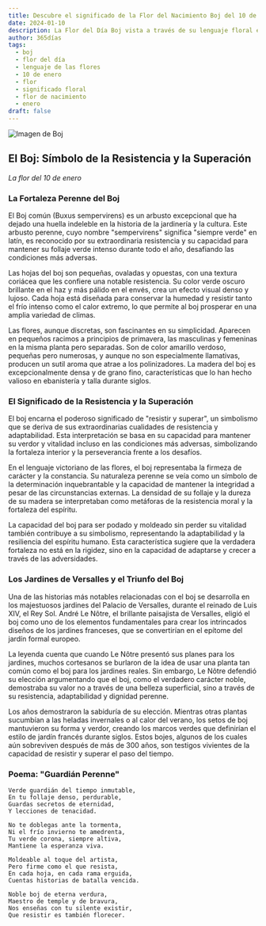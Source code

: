 ```yaml
---
title: Descubre el significado de la Flor del Nacimiento Boj del 10 de enero
date: 2024-01-10
description: La Flor del Día Boj vista a través de su lenguaje floral e historias
author: 365días
tags:
  - boj
  - flor del día
  - lenguaje de las flores
  - 10 de enero
  - flor
  - significado floral
  - flor de nacimiento
  - enero
draft: false
---
```


![Imagen de Boj](https://cdn.pixabay.com/photo/2017/10/26/18/49/boxwood-2892034_1280.jpg#center#center)


## El Boj: Símbolo de la Resistencia y la Superación
*La flor del 10 de enero*

### La Fortaleza Perenne del Boj

El Boj común (Buxus sempervirens) es un arbusto excepcional que ha dejado una huella indeleble en la historia de la jardinería y la cultura. Este arbusto perenne, cuyo nombre "sempervirens" significa "siempre verde" en latín, es reconocido por su extraordinaria resistencia y su capacidad para mantener su follaje verde intenso durante todo el año, desafiando las condiciones más adversas.

Las hojas del boj son pequeñas, ovaladas y opuestas, con una textura coriácea que les confiere una notable resistencia. Su color verde oscuro brillante en el haz y más pálido en el envés, crea un efecto visual denso y lujoso. Cada hoja está diseñada para conservar la humedad y resistir tanto el frío intenso como el calor extremo, lo que permite al boj prosperar en una amplia variedad de climas.

Las flores, aunque discretas, son fascinantes en su simplicidad. Aparecen en pequeños racimos a principios de primavera, las masculinas y femeninas en la misma planta pero separadas. Son de color amarillo verdoso, pequeñas pero numerosas, y aunque no son especialmente llamativas, producen un sutil aroma que atrae a los polinizadores. La madera del boj es excepcionalmente densa y de grano fino, características que lo han hecho valioso en ebanistería y talla durante siglos.

### El Significado de la Resistencia y la Superación

El boj encarna el poderoso significado de "resistir y superar", un simbolismo que se deriva de sus extraordinarias cualidades de resistencia y adaptabilidad. Esta interpretación se basa en su capacidad para mantener su verdor y vitalidad incluso en las condiciones más adversas, simbolizando la fortaleza interior y la perseverancia frente a los desafíos.

En el lenguaje victoriano de las flores, el boj representaba la firmeza de carácter y la constancia. Su naturaleza perenne se veía como un símbolo de la determinación inquebrantable y la capacidad de mantener la integridad a pesar de las circunstancias externas. La densidad de su follaje y la dureza de su madera se interpretaban como metáforas de la resistencia moral y la fortaleza del espíritu.

La capacidad del boj para ser podado y moldeado sin perder su vitalidad también contribuye a su simbolismo, representando la adaptabilidad y la resiliencia del espíritu humano. Esta característica sugiere que la verdadera fortaleza no está en la rigidez, sino en la capacidad de adaptarse y crecer a través de las adversidades.

### Los Jardines de Versalles y el Triunfo del Boj

Una de las historias más notables relacionadas con el boj se desarrolla en los majestuosos jardines del Palacio de Versalles, durante el reinado de Luis XIV, el Rey Sol. André Le Nôtre, el brillante paisajista de Versalles, eligió el boj como uno de los elementos fundamentales para crear los intrincados diseños de los jardines franceses, que se convertirían en el epítome del jardín formal europeo.

La leyenda cuenta que cuando Le Nôtre presentó sus planes para los jardines, muchos cortesanos se burlaron de la idea de usar una planta tan común como el boj para los jardines reales. Sin embargo, Le Nôtre defendió su elección argumentando que el boj, como el verdadero carácter noble, demostraba su valor no a través de una belleza superficial, sino a través de su resistencia, adaptabilidad y dignidad perenne.

Los años demostraron la sabiduría de su elección. Mientras otras plantas sucumbían a las heladas invernales o al calor del verano, los setos de boj mantuvieron su forma y verdor, creando los marcos verdes que definirían el estilo de jardín francés durante siglos. Estos bojes, algunos de los cuales aún sobreviven después de más de 300 años, son testigos vivientes de la capacidad de resistir y superar el paso del tiempo.

### Poema: "Guardián Perenne"

```
Verde guardián del tiempo inmutable,
En tu follaje denso, perdurable,
Guardas secretos de eternidad,
Y lecciones de tenacidad.

No te doblegas ante la tormenta,
Ni el frío invierno te amedrenta,
Tu verde corona, siempre altiva,
Mantiene la esperanza viva.

Moldeable al toque del artista,
Pero firme como el que resista,
En cada hoja, en cada rama erguida,
Cuentas historias de batalla vencida.

Noble boj de eterna verdura,
Maestro de temple y de bravura,
Nos enseñas con tu silente existir,
Que resistir es también florecer.
```